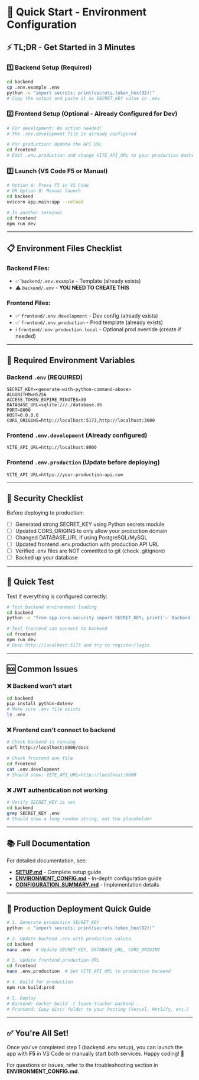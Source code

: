 # 🚀 Quick Start - Environment Configuration

## ⚡ TL;DR - Get Started in 3 Minutes

### 1️⃣ Backend Setup (Required)
```bash
cd backend
cp .env.example .env
python -c "import secrets; print(secrets.token_hex(32))"
# Copy the output and paste it as SECRET_KEY value in .env
```

### 2️⃣ Frontend Setup (Optional - Already Configured for Dev)
```bash
# For development: No action needed!
# The .env.development file is already configured

# For production: Update the API URL
cd frontend
# Edit .env.production and change VITE_API_URL to your production backend URL
```

### 3️⃣ Launch (VS Code F5 or Manual)
```bash
# Option A: Press F5 in VS Code
# OR Option B: Manual launch
cd backend
uvicorn app.main:app --reload

# In another terminal
cd frontend
npm run dev
```

---

## 📋 Environment Files Checklist

### Backend Files:
- ✅ `backend/.env.example` - Template (already exists)
- ⚠️ `backend/.env` - **YOU NEED TO CREATE THIS**

### Frontend Files:
- ✅ `frontend/.env.development` - Dev config (already exists)
- ✅ `frontend/.env.production` - Prod template (already exists)
- ℹ️ `frontend/.env.production.local` - Optional prod override (create if needed)

---

## 🔑 Required Environment Variables

### Backend `.env` (REQUIRED)
```env
SECRET_KEY=<generate-with-python-command-above>
ALGORITHM=HS256
ACCESS_TOKEN_EXPIRE_MINUTES=30
DATABASE_URL=sqlite:///./database.db
PORT=8000
HOST=0.0.0.0
CORS_ORIGINS=http://localhost:5173,http://localhost:3000
```

### Frontend `.env.development` (Already configured)
```env
VITE_API_URL=http://localhost:8000
```

### Frontend `.env.production` (Update before deploying)
```env
VITE_API_URL=https://your-production-api.com
```

---

## 🔐 Security Checklist

Before deploying to production:

- [ ] Generated strong SECRET_KEY using Python secrets module
- [ ] Updated CORS_ORIGINS to only allow your production domain
- [ ] Changed DATABASE_URL if using PostgreSQL/MySQL
- [ ] Updated frontend .env.production with production API URL
- [ ] Verified .env files are NOT committed to git (check .gitignore)
- [ ] Backed up your database

---

## 🧪 Quick Test

Test if everything is configured correctly:

```bash
# Test backend environment loading
cd backend
python -c "from app.core.security import SECRET_KEY; print('✅ Backend config loaded' if len(SECRET_KEY) > 20 else '❌ SECRET_KEY not set')"

# Test frontend can connect to backend
cd frontend
npm run dev
# Open http://localhost:5173 and try to register/login
```

---

## 🆘 Common Issues

### ❌ Backend won't start
```bash
cd backend
pip install python-dotenv
# Make sure .env file exists
ls .env
```

### ❌ Frontend can't connect to backend
```bash
# Check backend is running
curl http://localhost:8000/docs

# Check frontend env file
cd frontend
cat .env.development
# Should show: VITE_API_URL=http://localhost:8000
```

### ❌ JWT authentication not working
```bash
# Verify SECRET_KEY is set
cd backend
grep SECRET_KEY .env
# Should show a long random string, not the placeholder
```

---

## 📚 Full Documentation

For detailed documentation, see:
- **[SETUP.md](./SETUP.md)** - Complete setup guide
- **[ENVIRONMENT_CONFIG.md](./ENVIRONMENT_CONFIG.md)** - In-depth configuration guide
- **[CONFIGURATION_SUMMARY.md](./CONFIGURATION_SUMMARY.md)** - Implementation details

---

## 🎯 Production Deployment Quick Guide

```bash
# 1. Generate production SECRET_KEY
python -c "import secrets; print(secrets.token_hex(32))"

# 2. Update backend .env with production values
cd backend
nano .env  # Update SECRET_KEY, DATABASE_URL, CORS_ORIGINS

# 3. Update frontend production URL
cd frontend
nano .env.production  # Set VITE_API_URL to production backend

# 4. Build for production
npm run build:prod

# 5. Deploy
# Backend: docker build -t leave-tracker-backend .
# Frontend: Copy dist/ folder to your hosting (Vercel, Netlify, etc.)
```

---

## ✅ You're All Set!

Once you've completed step 1 (backend .env setup), you can launch the app with **F5** in VS Code or manually start both services. Happy coding! 🎉

For questions or issues, refer to the troubleshooting section in **ENVIRONMENT_CONFIG.md**.
